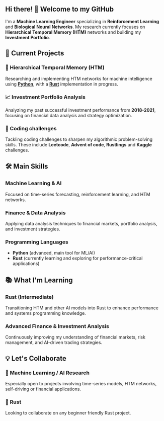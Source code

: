 ## Hi there! 👋 Welcome to my GitHub

I'm a **Machine Learning Engineer** specializing in **Reinforcement Learning** and **Biological Neural Networks**. My research currently focuses on **Hierarchical Temporal Memory (HTM)** networks and building my **Investment Portfolio**.

## 🚀 Current Projects
### 🧠 Hierarchical Temporal Memory (HTM)
Researching and implementing HTM networks for machine intelligence using **[Python](https://github.com/csongorpilinszkinagy/htm-python)**, with a **[Rust](https://github.com/csongorpilinszkinagy/htm-rust)** implementation in progress.

### 📈 Investment Portfolio Analysis
Analyzing my past successful investment performance from **2018-2021**, focusing on financial data analysis and strategy optimization.

### 🎄 Coding challenges
Tackling coding challenges to sharpen my algorithmic problem-solving skills. These include **Leetcode**, **Advent of code**, **Rustlings** and **Kaggle** challenges.

## 🛠️ Main Skills
### Machine Learning & AI 
Focused on time-series forecasting, reinforcement learning, and HTM networks.
  
### Finance & Data Analysis
Applying data analysis techniques to financial markets, portfolio analysis, and investment strategies.

### Programming Languages
  - **Python** (advanced, main tool for ML/AI)  
  - **Rust** (currently learning and exploring for performance-critical applications)

## 📚 What I'm Learning
### Rust (Intermediate)  
Transitioning HTM and other AI models into Rust to enhance performance and systems programming knowledge.

### Advanced Finance & Investment Analysis
Continuously improving my understanding of financial markets, risk management, and AI-driven trading strategies.

## 💡 Let's Collaborate
### 🤖 Machine Learning / AI Research
Especially open to projects involving time-series models, HTM networks, self-driving or financial applications.

### 🦀 Rust 
Looking to collaborate on any beginner friendly Rust project.
